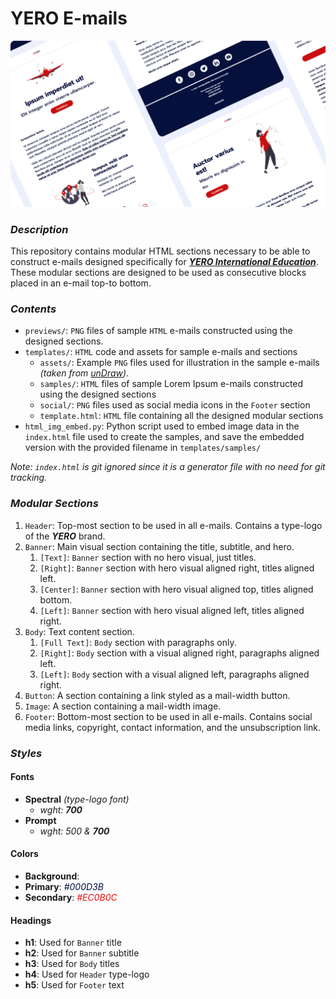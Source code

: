# YERO E-mails

![Lorem Ipsum E-mails](previews/visual.png)

### *Description*

This repository contains modular HTML sections necessary to be able to construct e-mails designed specifically
for **_[YERO International Education](https://www.ye-ro.com)_**. These modular sections are designed to be used as
consecutive
blocks placed in an e-mail top-to bottom.

### *Contents*

* `previews/`: `PNG` files of sample `HTML` e-mails constructed using the designed sections.
* `templates/`: `HTML` code and assets for sample e-mails and sections
    * `assets/`: Example `PNG` files used for illustration in the sample e-mails _(taken
      from [unDraw](https://undraw.co/illustrations))_.
    * `samples/`: `HTML` files of sample Lorem Ipsum e-mails constructed using the designed sections
    * `social/`: `PNG` files used as social media icons in the `Footer` section
    * `template.html`: `HTML` file containing all the designed modular sections
* `html_img_embed.py`: Python script used to embed image data in the `index.html` file used to create the samples, and
  save
  the embedded version with the provided filename in `templates/samples/`

*Note: `index.html` is git ignored since it is a generator file with no need for git tracking.*

### *Modular Sections*

1. `Header`: Top-most section to be used in all e-mails. Contains a type-logo of the **_YERO_** brand.
2. `Banner`: Main visual section containing the title, subtitle, and hero.
    1. `[Text]`: `Banner` section with no hero visual, just titles.
    2. `[Right]`: `Banner` section with hero visual aligned right, titles aligned left.
    3. `[Center]`: `Banner` section with hero visual aligned top, titles aligned bottom.
    4. `[Left]`: `Banner` section with hero visual aligned left, titles aligned right.
3. `Body`: Text content section.
    1. `[Full Text]`: `Body` section with paragraphs only.
    2. `[Right]`: `Body` section with a visual aligned right, paragraphs aligned left.
    3. `[Left]`: `Body` section with a visual aligned left, paragraphs aligned right.
4. `Button`: A section containing a link styled as a mail-width button.
5. `Image`: A section containing a mail-width image.
6. `Footer`: Bottom-most section to be used in all e-mails. Contains social media links, copyright, contact information,
   and the unsubscription link.

### *Styles*

#### Fonts

* **Spectral** _(type-logo font)_
  * _wght: **700**_
* **Prompt**
  * _wght: 500 & **700**_

#### Colors

* **Background**: <span style="color: #FFFFFF">_#FFFFFF_</span>
* **Primary**: <span style="color: #000D3B">_#000D3B_</span>
* **Secondary**: <span style="color: #EC0B0C">_#EC0B0C_</span>

#### Headings

* **h1**: Used for `Banner` title
* **h2**: Used for `Banner` subtitle
* **h3**: Used for `Body` titles
* **h4**: Used for `Header` type-logo
* **h5**: Used for `Footer` text